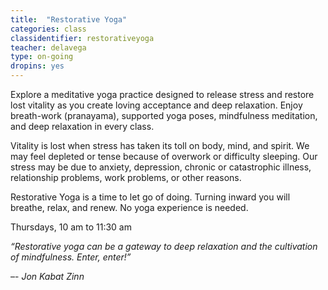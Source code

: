 ```yaml
---
title:  "Restorative Yoga"
categories: class
classidentifier: restorativeyoga
teacher: delavega
type: on-going
dropins: yes
---
```

Explore a meditative yoga practice designed to release stress and restore lost
vitality as you create loving acceptance and deep relaxation. Enjoy breath-work
(pranayama), supported yoga poses, mindfulness meditation, and deep relaxation
in every class.

Vitality is lost when stress has taken its toll on body, mind, and spirit. We
may feel depleted or tense because of overwork or difficulty sleeping. Our
stress may be due to anxiety, depression, chronic or catastrophic illness,
relationship problems, work problems, or other reasons.

Restorative Yoga is a time to let go of doing. Turning inward you will breathe,
relax, and renew. No yoga experience is needed.

Thursdays, 10 am to 11:30 am

<em>“Restorative yoga can be a gateway to deep relaxation and the cultivation of mindfulness. Enter, enter!”</em>

–- <cite>Jon Kabat Zinn</cite>
